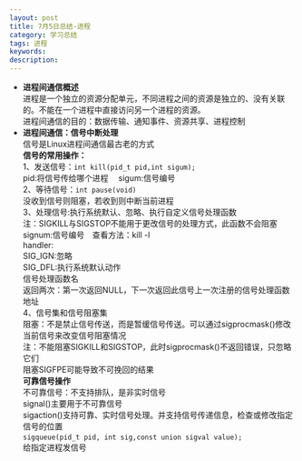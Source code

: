 ```yaml
---
layout: post
title: 7月5日总结-进程
category: 学习总结
tags: 进程
keywords: 
description:
---
```

- **进程间通信概述**  
进程是一个独立的资源分配单元，不同进程之间的资源是独立的、没有关联的。不能在一个进程中直接访问另一个进程的资源。  
进程间通信的目的：数据传输、通知事件、资源共享、进程控制  
- **进程间通信：信号中断处理**  
信号是Linux进程间通信最古老的方式  
**信号的常用操作：**  
1、发送信号：`int kill(pid_t pid,int sigum);`  
pid:将信号传给哪个进程 &emsp;sigum:信号编号  
2、等待信号：`int pause(void)`  
没收到信号则阻塞，若收到则中断当前进程  
3、处理信号:执行系统默认、忽略、执行自定义信号处理函数  
注：SIGKILL与SIGSTOP不能用于更改信号的处理方式，此函数不会阻塞  
signum:信号编号&emsp;查看方法：kill -l  
handler:  
SIG\_IGN:忽略  
SIG\_DFL:执行系统默认动作  
信号处理函数名  
返回两次：第一次返回NULL，下一次返回此信号上一次注册的信号处理函数地址  
4、信号集和信号阻塞集  
阻塞：不是禁止信号传送，而是暂缓信号传送。可以通过sigprocmask()修改当前信号来改变信号阻塞情况  
注：不能阻塞SIGKILL和SIGSTOP，此时sigprocmask()不返回错误，只忽略它们  
阻塞SIGFPE可能导致不可挽回的结果  
**可靠信号操作**  
不可靠信号：不支持排队，是非实时信号  
signal()主要用于不可靠信号  
sigaction()支持可靠、实时信号处理。并支持信号传递信息，检查或修改指定信号的位置  
`sigqueue(pid_t pid, int sig,const union sigval value);`  
给指定进程发信号  
